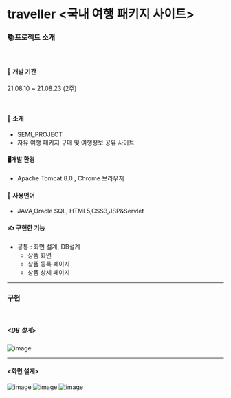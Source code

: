 # traveller  <국내 여행 패키지 사이트>

### 📚프로젝트 소개

<br>

#### 📅 개발 기간 
21.08.10 ~ 21.08.23 (2주)

<br>

#### 🎤 소개

 * SEMI_PROJECT
 * 자유 여행 패키지 구매 및 여행정보 공유 사이트
     
#### 🖥개발 환경

* Apache Tomcat 8.0 , Chrome 브라우저

#### 💬 사용언어

* JAVA,Oracle SQL, HTML5,CSS3,JSP&Servlet

#### ✍ 구현한 기능

 * 공통 : 화면 설계, DB설계
     * 상품 화면
     * 상품 등록 페이지
     * 상품 상세 페이지
          
***
 ### 구현
<br>

 ##### <DB 설계>
 ![image](https://user-images.githubusercontent.com/82662325/154012553-bf0a1cd4-1323-4c60-9e83-0718c9997ffb.png)
 
 ***
 #### <화면 설계>
 ![image](https://user-images.githubusercontent.com/82662325/154018295-57c24bd5-9500-4408-b4fb-bb88680f5ad7.png)
 ![image](https://user-images.githubusercontent.com/82662325/154018460-2029e220-960b-4540-807c-abc2d9707959.png)
 ![image](https://user-images.githubusercontent.com/82662325/154018563-15eba9c0-9569-45e3-b67f-9a015fe17df9.png)

